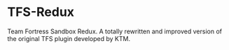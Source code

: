 # TFS-Redux
Team Fortress Sandbox Redux. A totally rewritten and improved version of the original TFS plugin developed by KTM.
